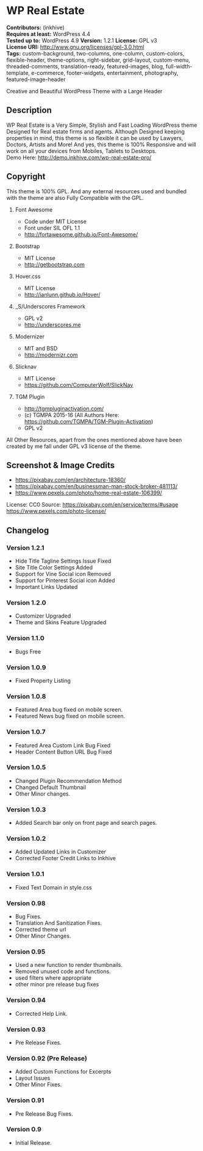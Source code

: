 # WP Real Estate

**Contributors:** (inkhive)  
**Requires at least:** WordPress 4.4  
**Tested up to:** WordPress 4.9
**Version:** 1.2.1
**License:** GPL v3  
**License URI:** http://www.gnu.org/licenses/gpl-3.0.html  
**Tags:** custom-background, two-columns, one-column, custom-colors, flexible-header, theme-options, right-sidebar, grid-layout, custom-menu, threaded-comments, translation-ready, featured-images, blog, full-width-template, e-commerce, footer-widgets, entertainment, photography, featured-image-header

Creative and Beautiful WordPress Theme with a Large Header

## Description

WP Real Estate is a Very Simple, Stylish and Fast Loading WordPress theme Designed for Real estate firms and agents. Although Designed keeping properties in mind, this theme is so flexible it can be used by Lawyers, Doctors, Artists and More! And yes, this theme is 100% Responsive and will work on all your devices from Mobiles, Tablets to Desktops.  
Demo Here: http://demo.inkhive.com/wp-real-estate-pro/


## Copyright


This theme is 100% GPL. And any external resources used and bundled with the theme are also Fully Compatible with the GPL.

1. Font Awesome
	- Code under MIT License
	- Font under SIL OFL 1.1 
	- http://fortawesome.github.io/Font-Awesome/
	
2. Bootstrap
	- MIT License
	- http://getbootstrap.com
	
3. Hover.css
	- MIT License
	- http://ianlunn.github.io/Hover/

4. _S/Underscores Framework
	- GPL v2
	- http://underscores.me

5. Modernizer 			
	- MIT and BSD
	- http://modernizr.com
	
6. Slicknav
	- MIT License
	- https://github.com/ComputerWolf/SlickNav
	
7. TGM Plugin
	- http://tgmpluginactivation.com/	
	- (c) TGMPA 2015-16 (All Authors Here: https://github.com/TGMPA/TGM-Plugin-Activation)
	- GPL v2
	
All Other Resources, apart from the ones mentioned above have been created by me fall under GPL v3 license of the theme.	

## Screenshot & Image Credits

* https://pixabay.com/en/architecture-18360/
* https://pixabay.com/en/businessman-man-stock-broker-481113/
* https://www.pexels.com/photo/home-real-estate-106399/

License: CC0
Source: https://pixabay.com/en/service/terms/#usage
        https://www.pexels.com/photo-license/

## Changelog

### Version 1.2.1

* Hide Title Tagline Settings Issue Fixed
* Site Title Color Settings Added
* Support for Vine Social icon Removed
* Support for Pinterest Social icon Added
* Important Links Updated
	
### Version 1.2.0

* Customizer Upgraded
* Theme and Skins Feature Upgraded
	
### Version 1.1.0

* Bugs Free
	
### Version 1.0.9

* Fixed Property Listing

### Version 1.0.8

* Featured Area bug fixed on mobile screen.
* Featured News bug fixed on mobile screen.

### Version 1.0.7

* Featured Area Custom Link Bug Fixed
* Header Content Button URL Bug Fixed

### Version 1.0.5

* Changed Plugin Recommendation Method
*  Changed Default Thumbnail
* Other Minor changes.
	
### Version 1.0.3

* Added Search bar only on front page and search pages.

### Version 1.0.2

* Added Updated Links in Customizer
* Corrected Footer Credit Links to Inkhive

### Version 1.0.1

* Fixed Text Domain in style.css

### Version 0.98

* Bug Fixes.
* Translation And Sanitization Fixes.
* Corrected theme url
* Other Minor Changes.

### Version 0.95

* Used a new function to render thumbnails.
* Removed unused code and functions.
* used filters where appropriate
* other minor pre release bug fixes

### Version 0.94

* Corrected Help Link.
	
### Version 0.93

* Pre Release Fixes.

### Version 0.92 (Pre Release)
	
* Added Custom Functions for Excerpts
* Layout Issues
* Other Minor Fixes.

### Version 0.91

* Pre Release Bug Fixes.
	
### Version 0.9

* Initial Release.